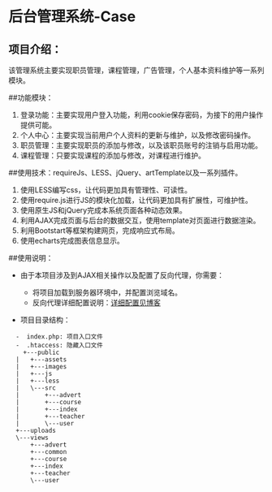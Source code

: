 # 后台管理系统-Case

## 项目介绍：
该管理系统主要实现职员管理，课程管理，广告管理，个人基本资料维护等一系列模块。

##功能模块：
1. 登录功能：主要实现用户登入功能，利用cookie保存密码，为接下的用户操作提供可能。
2. 个人中心：主要实现当前用户个人资料的更新与维护，以及修改密码操作。
3. 职员管理：主要实现职员的添加与修改，以及该职员账号的注销与启用功能。
4. 课程管理：只要实现课程的添加与修改，对课程进行维护。

##使用技术：requireJs、LESS、jQuery、artTemplate以及一系列插件。
1. 使用LESS编写css，让代码更加具有管理性、可读性。
2. 使用require.js进行JS的模块化加载，让代码更加具有扩展性，可维护性。
3. 使用原生JS和jQuery完成本系统页面各种动态效果。
4. 利用AJAX完成页面与后台的数据交互，使用template对页面进行数据渲染。
5. 利用Bootstart等框架构建网页，完成响应式布局。
6. 使用echarts完成图表信息显示。

##使用说明：
* 由于本项目涉及到AJAX相关操作以及配置了反向代理，你需要：
  - 将项目加载到服务器环境中，并配置浏览域名。
  - 反向代理详细配置说明：[详细配置见博客](http://www.sayweb.top/apache-reverse-proxy.html)

* 项目目录结构：
```
  -  index.php: 项目入口文件
  -  .htaccess: 隐藏入口文件
    +---public
  |   +---assets
  |   +---images
  |   +---js
  |   +---less
  |   \---src
  |       +---advert
  |       +---course
  |       +---index
  |       +---teacher
  |       \---user
  +---uploads
  \---views
      +---advert
      +---common
      +---course
      +---index
      +---teacher
      \---user
```

